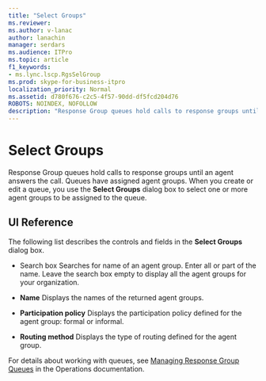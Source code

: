 ```yaml
---
title: "Select Groups"
ms.reviewer: 
ms.author: v-lanac
author: lanachin
manager: serdars
ms.audience: ITPro
ms.topic: article
f1_keywords:
- ms.lync.lscp.RgsSelGroup
ms.prod: skype-for-business-itpro
localization_priority: Normal
ms.assetid: d780f676-c2c5-4f57-90dd-df5fcd204d76
ROBOTS: NOINDEX, NOFOLLOW
description: "Response Group queues hold calls to response groups until an agent answers the call. Queues have assigned agent groups. When you create or edit a queue, you use the Select Groups dialog box to select one or more agent groups to be assigned to the queue."
---
```


# Select Groups

Response Group queues hold calls to response groups until an agent answers the call. Queues have assigned agent groups. When you create or edit a queue, you use the **Select Groups** dialog box to select one or more agent groups to be assigned to the queue.

## UI Reference

The following list describes the controls and fields in the **Select Groups** dialog box.

- Search box Searches for name of an agent group. Enter all or part of the name. Leave the search box empty to display all the agent groups for your organization.

- **Name** Displays the names of the returned agent groups.

- **Participation policy** Displays the participation policy defined for the agent group: formal or informal.

- **Routing method** Displays the type of routing defined for the agent group.

For details about working with queues, see [Managing Response Group Queues](https://technet.microsoft.com/library/1e91720c-ab67-4dfb-b30c-0ef2a8012310.aspx) in the Operations documentation.


